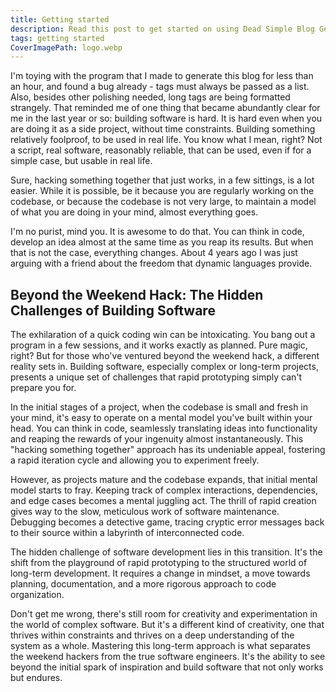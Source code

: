```yaml
---
title: Getting started
description: Read this post to get started on using Dead Simple Blog Generator
tags: getting started
CoverImagePath: logo.webp
---
```


I'm toying with the program that I made to generate this blog for less than an hour, and found a bug already - tags must always be passed as a list. Also, besides other polishing needed, long tags are being formatted strangely. That reminded me of one thing that became abundantly clear for me in the last year or so: building software is hard. It is hard even when you are doing it as a side project, without time constraints. Building something relatively foolproof, to be used in real life. You know what I mean, right? Not a script, real software, reasonably reliable, that can be used, even if for a simple case, but usable in real life.

Sure, hacking something together that just works, in a few sittings,  is a lot easier. While it is possible, be it because you are regularly working on the codebase, or because the codebase is not very large, to maintain a model of what you are doing in your mind, almost everything goes.

I'm no purist, mind you. It is awesome to do that. You can think in code, develop an idea almost at the same time as you reap its results. But when that is not the case, everything changes. About 4 years ago I was just arguing with a friend about the freedom that dynamic languages provide.

## Beyond the Weekend Hack: The Hidden Challenges of Building Software

The exhilaration of a quick coding win can be intoxicating. You bang out a program in a few sessions, and it works exactly as planned. Pure magic, right? But for those who've ventured beyond the weekend hack, a different reality sets in. Building software, especially complex or long-term projects, presents a unique set of challenges that rapid prototyping simply can't prepare you for.

In the initial stages of a project, when the codebase is small and fresh in your mind, it's easy to operate on a mental model you've built within your head. You can think in code, seamlessly translating ideas into functionality and reaping the rewards of your ingenuity almost instantaneously. This "hacking something together" approach has its undeniable appeal, fostering a rapid iteration cycle and allowing you to experiment freely.

However, as projects mature and the codebase expands, that initial mental model starts to fray. Keeping track of complex interactions, dependencies, and edge cases becomes a mental juggling act. The thrill of rapid creation gives way to the slow, meticulous work of software maintenance. Debugging becomes a detective game, tracing cryptic error messages back to their source within a labyrinth of interconnected code. 

The hidden challenge of software development lies in this transition. It's the shift from the playground of rapid prototyping to the structured world of long-term development. It requires a change in mindset, a move towards planning, documentation, and a more rigorous approach to code organization. 

Don't get me wrong, there's still room for creativity and experimentation in the world of complex software. But it's a different kind of creativity, one that thrives within constraints and thrives on a deep understanding of the system as a whole. Mastering this long-term approach is what separates the weekend hackers from the true software engineers. It's the ability to see beyond the initial spark of inspiration and build software that not only works but endures. 